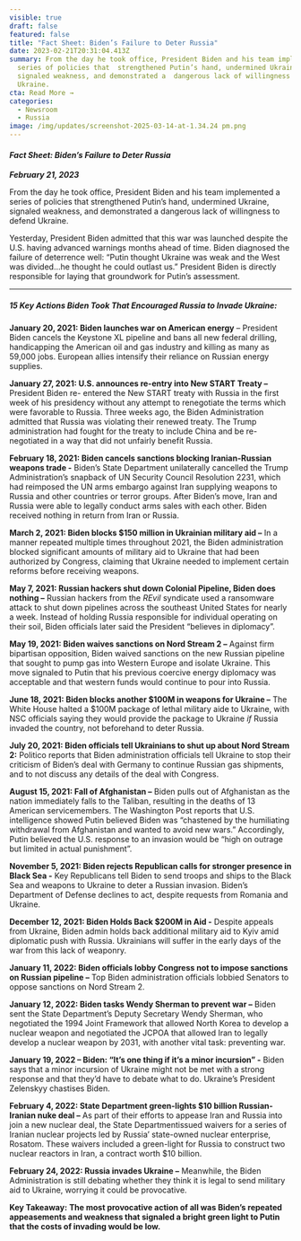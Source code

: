 ```yaml
---
visible: true
draft: false
featured: false
title: "Fact Sheet: Biden’s Failure to Deter Russia"
date: 2023-02-21T20:31:04.413Z
summary: From the day he took office, President Biden and his team implemented a
  series of policies that  strengthened Putin’s hand, undermined Ukraine,
  signaled weakness, and demonstrated a  dangerous lack of willingness to defend
  Ukraine.
cta: Read More →
categories:
  - Newsroom
  - Russia
image: /img/updates/screenshot-2025-03-14-at-1.34.24 pm.png
---
```

#### ***Fact Sheet: Biden’s Failure to Deter Russia***

***February 21, 2023***

From the day he took office, President Biden and his team implemented a series of policies that strengthened Putin’s hand, undermined Ukraine, signaled weakness, and demonstrated a dangerous lack of willingness to defend Ukraine. 

Yesterday, President Biden admitted that this war was launched despite the U.S. having advanced warnings months ahead of time. Biden diagnosed the failure of deterrence well: “Putin thought Ukraine was weak and the West was divided…he thought he could outlast us.” President Biden is directly responsible for laying that groundwork for Putin’s assessment.

- - -

##### ***15 Key Actions Biden Took That Encouraged Russia to Invade Ukraine:***

**January 20, 2021: Biden launches war on American energy** – President Biden cancels the Keystone XL pipeline and bans all new federal drilling, handicapping the American oil and gas industry and killing as many as 59,000 jobs. European allies intensify their reliance on Russian energy supplies.

**January 27, 2021: U.S. announces re-entry into New START Treaty –** President Biden re- entered the New START treaty with Russia in the first week of his presidency without any attempt to renegotiate the terms which were favorable to Russia. Three weeks ago, the Biden Administration admitted that Russia was violating their renewed treaty. The Trump administration had fought for the treaty to include China and be re-negotiated in a way that did not unfairly benefit Russia.

**February 18, 2021: Biden cancels sanctions blocking Iranian-Russian weapons trade -** Biden’s State Department unilaterally cancelled the Trump Administration’s snapback of UN Security Council Resolution 2231, which had reimposed the UN arms embargo against Iran supplying weapons to Russia and other countries or terror groups. After Biden’s move, Iran and Russia were able to legally conduct arms sales with each other. Biden received nothing in return from Iran or Russia.

**March 2, 2021: Biden blocks $150 million in Ukrainian military aid –** In a manner repeated multiple times throughout 2021, the Biden administration blocked significant amounts of military aid to Ukraine that had been authorized by Congress, claiming that Ukraine needed to implement certain reforms before receiving weapons.

**May 7, 2021: Russian hackers shut down Colonial Pipeline, Biden does nothing –** Russian hackers from the *REvil* syndicate used a ransomware attack to shut down pipelines across the southeast United States for nearly a week. Instead of holding Russia responsible for individual  operating on their soil, Biden officials later said the President “believes in diplomacy”.

**May 19, 2021: Biden waives sanctions on Nord Stream 2 –** Against firm bipartisan opposition, Biden waived sanctions on the new Russian pipeline that sought to pump gas into Western Europe and isolate Ukraine. This move signaled to Putin that his previous coercive energy diplomacy was acceptable and that western funds would continue to pour into Russia.

**June 18, 2021: Biden blocks another $100M in weapons for Ukraine –** The White House halted a $100M package of lethal military aide to Ukraine, with NSC officials saying they would provide the package to Ukraine *if* Russia invaded the country, not beforehand to deter Russia.

**July 20, 2021: Biden officials tell Ukrainians to shut up about Nord Stream 2:** Politico reports that Biden administration officials tell Ukraine to stop their criticism of Biden’s deal with Germany to continue Russian gas shipments, and to not discuss any details of the deal with Congress.

**August 15, 2021: Fall of Afghanistan –** Biden pulls out of Afghanistan as the nation immediately falls to the Taliban, resulting in the deaths of 13 American servicemembers. The Washington Post reports that U.S. intelligence showed Putin believed Biden was “chastened by the humiliating withdrawal from Afghanistan and wanted to avoid new wars.” Accordingly, Putin believed the U.S. response to an invasion would be “high on outrage but limited in actual punishment”.

**November 5, 2021: Biden rejects Republican calls for stronger presence in Black Sea -** Key Republicans tell Biden to send troops and ships to the Black Sea and weapons to Ukraine to deter a Russian invasion. Biden’s Department of Defense declines to act, despite requests from Romania and Ukraine.

**December 12, 2021: Biden Holds Back $200M in Aid -** Despite appeals from Ukraine, Biden admin holds back additional military aid to Kyiv amid diplomatic push with Russia. Ukrainians will suffer in the early days of the war from this lack of weaponry.

**January 11, 2022: Biden officials lobby Congress not to impose sanctions on Russian pipeline –** Top Biden administration officials lobbied Senators to oppose sanctions on Nord Stream 2.

**January 12, 2022: Biden tasks Wendy Sherman to prevent war –** Biden sent the State Department’s Deputy Secretary Wendy Sherman, who negotiated the 1994 Joint Framework that allowed North Korea to develop a nuclear weapon and negotiated the JCPOA that allowed Iran to legally develop a nuclear weapon by 2031, with another vital task: preventing war.

**January 19, 2022 – Biden: “It’s one thing if it’s a minor incursion” -** Biden says that a minor incursion of Ukraine might not be met with a strong response and that they’d have to debate what to do. Ukraine’s President Zelenskyy chastises Biden.

**February 4, 2022: State Department green-lights $10 billion Russian-Iranian nuke deal –** As part of their efforts to appease Iran and Russia into join a new nuclear deal, the State Departmentissued waivers for a series of Iranian nuclear projects led by Russia’ state-owned nuclear enterprise, Rosatom. These waivers included a green-light for Russia to construct two nuclear reactors in Iran, a contract worth $10 billion.

**February 24, 2022: Russia invades Ukraine –** Meanwhile, the Biden Administration is still debating whether they think it is legal to send military aid to Ukraine, worrying it could be provocative.

**Key Takeaway:** **The most provocative action of all was Biden’s repeated appeasements and weakness that signaled a bright green light to Putin that the costs of invading would be low.**